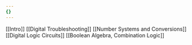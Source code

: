 ```yaml
---
{}
---
```

[[Intro]]
[[Digital Troubleshooting]]
[[Number Systems and Conversions]]
[[Digital Logic Circuits]]
[[Boolean Algebra, Combination Logic]]